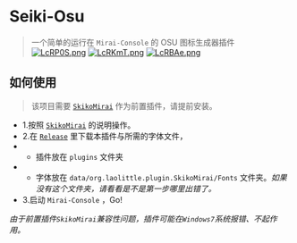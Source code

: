 # Seiki-Osu
> 一个简单的运行在 `Mirai-Console` 的 OSU 图标生成器插件  
[![LcRP0S.png](https://s1.ax1x.com/2022/04/21/LcRP0S.png)](https://imgtu.com/i/LcRP0S)
[![LcRKmT.png](https://s1.ax1x.com/2022/04/21/LcRKmT.png)](https://imgtu.com/i/LcRKmT)
[![LcRBAe.png](https://s1.ax1x.com/2022/04/21/LcRBAe.png)](https://imgtu.com/i/LcRBAe)

## 如何使用
> 该项目需要 [`SkikoMirai`](https://github.com/LaoLittle/SkikoMirai) 作为前置插件，请提前安装。
- 1.按照 [`SkikoMirai`](https://github.com/LaoLittle/SkikoMirai) 的说明操作。
- 2.在 [`Release`](https://github.com/xiao-zheng233/Seiki-Osu/releases) 里下载本插件与所需的字体文件，
- - 插件放在 `plugins` 文件夹
- - 字体放在 `data/org.laolittle.plugin.SkikoMirai/Fonts` 文件夹。*如果没有这个文件夹，请看看是不是第一步哪里出错了。*
- 3.启动 `Mirai-Console` ，Go!

*由于前置插件`SkikoMirai`兼容性问题，插件可能在`Windows7`系统报错、不起作用。*

